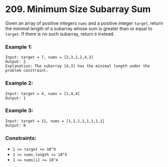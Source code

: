 # 209. Minimum Size Subarray Sum

Given an array of positive integers `nums` and a positive integer `target`, return the minimal length of a subarray
whose sum is greater than or equal to `target`. If there is no such subarray, return `0` instead.

### Example 1:
```
Input: target = 7, nums = [2,3,1,2,4,3]
Output: 2
Explanation: The subarray [4,3] has the minimal length under the problem constraint.
```

### Example 2:
```
Input: target = 4, nums = [1,4,4]
Output: 1
```

### Example 3:
```
Input: target = 11, nums = [1,1,1,1,1,1,1,1]
Output: 0
```

### Constraints:
- `1 <= target <= 10^9`
- `1 <= nums.length <= 10^5`
- `1 <= nums[i] <= 10^4`
